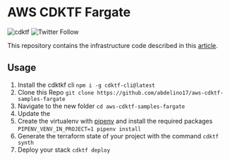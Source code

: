 # AWS CDKTF Fargate

![cdktf](https://img.shields.io/badge/cdktf-0.20.8-informational)
![Twitter Follow](https://img.shields.io/twitter/follow/abdelFare?logoColor=lime&style=social)

This repository contains the infrastructure code described in this [article](https://blog.abdelfare.me/post/deploy-springboot-on-aws-ecs-using-cdktf).

## Usage

1. Install the cdktkf cli `npm i -g cdktf-cli@latest`
2. Clone this Repo `git clone https://github.com/abdelino17/aws-cdktf-samples-fargate`
3. Navigate to the new folder `cd aws-cdktf-samples-fargate`
4. Update the
5. Create the virtualenv with [pipenv](https://pipenv.pypa.io/en/latest/) and install the required packages `PIPENV_VENV_IN_PROJECT=1 pipenv install`
6. Generate the terraform state of your project with the command `cdktf synth`
7. Deploy your stack `cdktf deploy`
